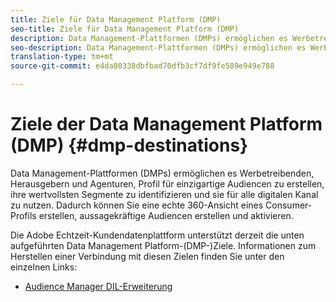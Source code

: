 ```yaml
---
title: Ziele für Data Management Platform (DMP)
seo-title: Ziele für Data Management Platform (DMP)
description: Data Management-Plattformen (DMPs) ermöglichen es Werbetreibenden, Herausgebern und Agenturen, Profil für einzigartige Audiencen zu erstellen, ihre wertvollsten Segmente zu identifizieren und sie für alle digitalen Kanal zu nutzen. Dadurch können Sie eine echte 360-Ansicht eines Consumer-Profils erstellen, aussagekräftige Audiencen erstellen und aktivieren.
seo-description: Data Management-Plattformen (DMPs) ermöglichen es Werbetreibenden, Herausgebern und Agenturen, Profil für einzigartige Audiencen zu erstellen, ihre wertvollsten Segmente zu identifizieren und sie für alle digitalen Kanal zu nutzen. Dadurch können Sie eine echte 360-Ansicht eines Consumer-Profils erstellen, aussagekräftige Audiencen erstellen und aktivieren.
translation-type: tm+mt
source-git-commit: e4da80338dbfbad70dfb3cf7df9fe589e949e788

---
```



# Ziele der Data Management Platform (DMP) {#dmp-destinations}

Data Management-Plattformen (DMPs) ermöglichen es Werbetreibenden, Herausgebern und Agenturen, Profil für einzigartige Audiencen zu erstellen, ihre wertvollsten Segmente zu identifizieren und sie für alle digitalen Kanal zu nutzen. Dadurch können Sie eine echte 360-Ansicht eines Consumer-Profils erstellen, aussagekräftige Audiencen erstellen und aktivieren.

Die Adobe Echtzeit-Kundendatenplattform unterstützt derzeit die unten aufgeführten Data Management Platform-(DMP-)Ziele. Informationen zum Herstellen einer Verbindung mit diesen Zielen finden Sie unter den einzelnen Links:

* [Audience Manager DIL-Erweiterung](/help/rtcdp/destinations/aam-dil-extension.md)
